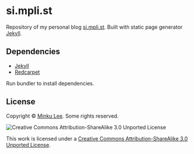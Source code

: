 # si.mpli.st

Repository of my personal blog [si.mpli.st](http://si.mpli.st/).
Built with static page generator [Jekyll](http://jekyllrb.com/).


## Dependencies

- [Jekyll](http://jekyllrb.com/)
- [Redcarpet](https://github.com/vmg/redcarpet)

Run bundler to install dependencies.


## License

Copyright © [Minku Lee](mailto:premist@me.com). Some rights reserved. 

![Creative Commons Attribution-ShareAlike 3.0 Unported License](http://i.creativecommons.org/l/by-sa/3.0/88x31.png)

This work is licensed under a [Creative Commons Attribution-ShareAlike 3.0 Unported License](http://creativecommons.org/licenses/by-sa/3.0/deed.en_US).
